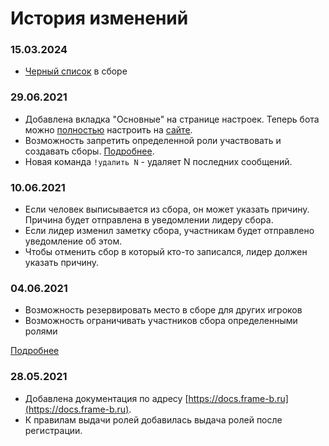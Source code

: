 # История изменений

### 15.03.2024
- [Черный список](./blacklist.md) в сборе

### 29.06.2021
- Добавлена вкладка "Основные" на странице настроек. Теперь бота можно <u>полностью</u> настроить на [сайте](https://frame-b.ru/bot-settings).
- Возможность запретить определенной роли участвовать и создавать сборы. [Подробнее](./main-settins.md#Запретить-этой-роли-участвовать-в-сборах).
- Новая команда `!удалить N` - удаляет N последних сообщений.

### 10.06.2021
- Если человек выписывается из сбора, он может указать причину. Причина будет отправлена в уведомлении лидеру сбора.
- Если лидер изменил заметку сбора, участникам будет отправлено уведомление об этом.
- Чтобы отменить сбор в который кто-то записался, лидер должен указать причину.

### 04.06.2021
- Возможность резервировать место в сборе для других игроков
- Возможность ограничивать участников сбора определенными ролями

[Подробнее](./reserve.md)

### 28.05.2021
- Добавлена документация по адресу [https://docs.frame-b.ru](https://docs.frame-b.ru).
- К правилам выдачи ролей добавилась выдача ролей после регистрации.
